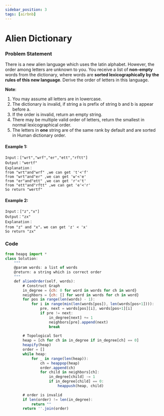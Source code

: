 ```yaml
---
sidebar_position: 3
tags: [airbnb]
---
```


#  Alien Dictionary

### Problem Statement

There is a new alien language which uses the latin alphabet. However, the order among letters are unknown to you. You receive a list of **non-empty** words from the dictionary, where words are **sorted lexicographically by the rules of this new language**. Derive the order of letters in this language.

**Note**:

1. You may assume all letters are in lowercase.
2. The dictionary is invalid, if string a is prefix of string b and b is appear before a.
3. If the order is invalid, return an empty string.
4. There may be multiple valid order of letters, return the smallest in normal lexicographical order.
5. The letters in **one** string are of the same rank by default and are sorted in Human dictionary order.

#### Example 1:

```
Input：["wrt","wrf","er","ett","rftt"]
Output："wertf"
Explanation：
from "wrt"and"wrf" ,we can get 't'<'f'
from "wrt"and"er" ,we can get 'w'<'e'
from "er"and"ett" ,we can get 'r'<'t'
from "ett"and"rftt" ,we can get 'e'<'r'
So return "wertf"
```

#### Example 2:

```
Input：["z","x"]
Output："zx"
Explanation：
from "z" and "x"，we can get 'z' < 'x'
So return "zx"
```

### Code

```jsx title="Python"
from heapq import *
class Solution:
    """
    @param words: a list of words
    @return: a string which is correct order
    """
    def alienOrder(self, words):
        # Construct Graph
        in_degree = {ch: 0 for word in words for ch in word}
        neighbors = {ch: [] for word in words for ch in word}
        for pos in range(len(words) - 1):
            for i in range(min(len(words[pos]), len(words[pos+1]))):
                pre, next = words[pos][i], words[pos+1][i]
                if pre != next:
                	in_degree[next] += 1
                    neighbors[pre].append(next)
                    break
        
        # Topological Sort
        heap = [ch for ch in in_degree if in_degree[ch] == 0]
        heapify(heap)
        order = []
        while heap:
            for _ in range(len(heap)):
                ch = heappop(heap)
                order.append(ch)
                for child in neighbors[ch]:
                    in_degree[child] -= 1
                    if in_degree[child] == 0:
                        heappush(heap, child)
        
        # order is invalid
        if len(order) != len(in_degree):
            return ""
        return ''.join(order)
```
